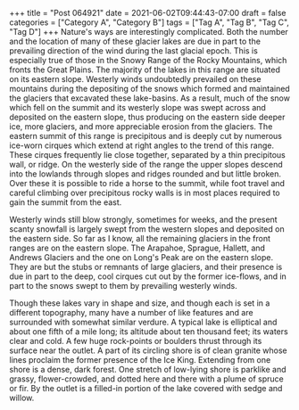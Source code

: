 +++
title = "Post 064921"
date = 2021-06-02T09:44:43-07:00
draft = false
categories = ["Category A", "Category B"]
tags = ["Tag A", "Tag B", "Tag C", "Tag D"]
+++
Nature's ways are interestingly complicated. Both the number and the location of many of these glacier lakes are due in part to the prevailing direction of the wind during the last glacial epoch. This is especially true of those in the Snowy Range of the Rocky Mountains, which fronts the Great Plains. The majority of the lakes in this range are situated on its eastern slope. Westerly winds undoubtedly prevailed on these mountains during the depositing of the snows which formed and maintained the glaciers that excavated these lake-basins. As a result, much of the snow which fell on the summit and its westerly slope was swept across and deposited on the eastern slope, thus producing on the eastern side deeper ice, more glaciers, and more appreciable erosion from the glaciers. The eastern summit of this range is precipitous and is deeply cut by numerous ice-worn cirques which extend at right angles to the trend of this range. These cirques frequently lie close together, separated by a thin precipitous wall, or ridge. On the westerly side of the range the upper slopes descend into the lowlands through slopes and ridges rounded and but little broken. Over these it is possible to ride a horse to the summit, while foot travel and careful climbing over precipitous rocky walls is in most places required to gain the summit from the east.

Westerly winds still blow strongly, sometimes for weeks, and the present scanty snowfall is largely swept from the western slopes and deposited on the eastern side. So far as I know, all the remaining glaciers in the front ranges are on the eastern slope. The Arapahoe, Sprague, Hallett, and Andrews Glaciers and the one on Long's Peak are on the eastern slope. They are but the stubs or remnants of large glaciers, and their presence is due in part to the deep, cool cirques cut out by the former ice-flows, and in part to the snows swept to them by prevailing westerly winds.

Though these lakes vary in shape and size, and though each is set in a different topography, many have a number of like features and are surrounded with somewhat similar verdure. A typical lake is elliptical and about one fifth of a mile long; its altitude about ten thousand feet; its waters clear and cold. A few huge rock-points or boulders thrust through its surface near the outlet. A part of its circling shore is of clean granite whose lines proclaim the former presence of the Ice King. Extending from one shore is a dense, dark forest. One stretch of low-lying shore is parklike and grassy, flower-crowded, and dotted here and there with a plume of spruce or fir. By the outlet is a filled-in portion of the lake covered with sedge and willow.
